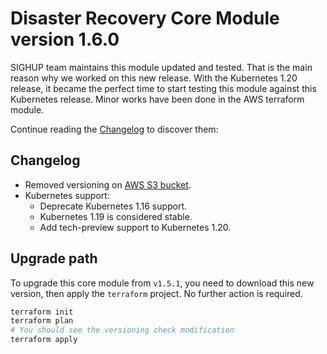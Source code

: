 # Disaster Recovery Core Module version 1.6.0

SIGHUP team maintains this module updated and tested. That is the main reason why we worked on this new release.
With the Kubernetes 1.20 release, it became the perfect time to start testing this module against this Kubernetes
release. Minor works have been done in the AWS terraform module.

Continue reading the [Changelog](#changelog) to discover them:

## Changelog

- Removed versioning on [AWS S3 bucket](../../modules/aws-velero).
- Kubernetes support:
  - Deprecate Kubernetes 1.16 support.
  - Kubernetes 1.19 is considered stable.
  - Add tech-preview support to Kubernetes 1.20.

## Upgrade path

To upgrade this core module from `v1.5.1`, you need to download this new version, then apply the
`terraform` project. No further action is required.

```bash
terraform init
terraform plan
# You should see the versioning check modification
terraform apply
```
